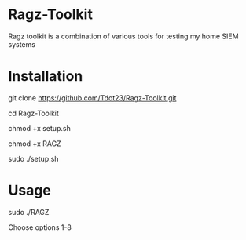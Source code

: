 # Ragz-Toolkit
Ragz toolkit is a combination of various tools for testing my home SIEM systems
# Installation
git clone https://github.com/Tdot23/Ragz-Toolkit.git 


cd Ragz-Toolkit

chmod +x setup.sh


chmod +x RAGZ

sudo ./setup.sh

# Usage
sudo ./RAGZ


Choose options 1-8
